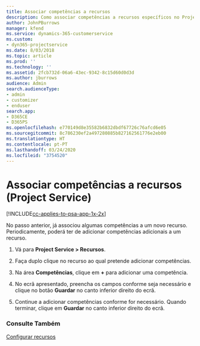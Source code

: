 ```yaml
---
title: Associar competências a recursos
description: Como associar competências a recursos específicos no Project Service
author: JohnPBurrows
manager: kfend
ms.service: dynamics-365-customerservice
ms.custom:
- dyn365-projectservice
ms.date: 8/03/2018
ms.topic: article
ms.prod: ''
ms.technology: ''
ms.assetid: 2fcb732d-06a6-43ec-9342-8c15d60d0d3d
ms.author: jburrows
audience: Admin
search.audienceType:
- admin
- customizer
- enduser
search.app:
- D365CE
- D365PS
ms.openlocfilehash: e770149d8e35582b6832dbdf67726c76afcd6e05
ms.sourcegitcommit: 8c786230ef2a497280885b827162561776e2eb00
ms.translationtype: HT
ms.contentlocale: pt-PT
ms.lasthandoff: 03/24/2020
ms.locfileid: "3754520"
---
```

# <a name="associate-skills-with-resources-project-service"></a>Associar competências a recursos (Project Service)

[!INCLUDE[cc-applies-to-psa-app-1x-2x](../includes/cc-applies-to-psa-app-1x-2x.md)]

No passo anterior, já associou algumas competências a um novo recurso. Periodicamente, poderá ter de adicionar competências adicionais a um recurso.  
  
1.  Vá para **Project Service > Recursos**.  
  
2.  Faça duplo clique no recurso ao qual pretende adicionar competências.  
  
3.  Na área **Competências**, clique em **+** para adicionar uma competência.  
  
4.  No ecrã apresentado, preencha os campos conforme seja necessário e clique no botão **Guardar** no canto inferior direito do ecrã.  
  
5.  Continue a adicionar competências conforme for necessário. Quando terminar, clique em **Guardar** no canto inferior direito do ecrã.  
  
### <a name="see-also"></a>Consulte Também  
 [Configurar recursos](../project-service/set-up-resources.md)
